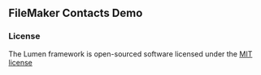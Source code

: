 ## FileMaker Contacts Demo


### License

The Lumen framework is open-sourced software licensed under the [MIT license](http://opensource.org/licenses/MIT)

